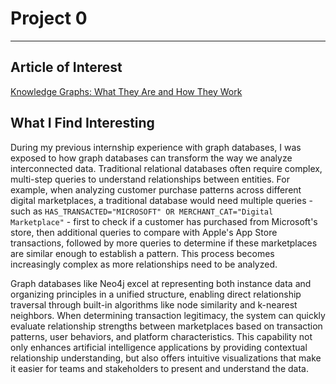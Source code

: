 # Project 0

---

## Article of Interest
[Knowledge Graphs: What They Are and How They Work](https://neo4j.com/developer/graph-database/#knowledge-graphs-101)

## What I Find Interesting

During my previous internship experience with graph databases, I was exposed to how graph databases can transform the way we analyze interconnected data. Traditional relational databases often require complex, multi-step queries to understand relationships between entities. For example, when analyzing customer purchase patterns across different digital marketplaces, a traditional database would need multiple queries - such as `HAS_TRANSACTED="MICROSOFT" OR MERCHANT_CAT="Digital Marketplace"` - first to check if a customer has purchased from Microsoft's store, then additional queries to compare with Apple's App Store transactions, followed by more queries to determine if these marketplaces are similar enough to establish a pattern. This process becomes increasingly complex as more relationships need to be analyzed.

Graph databases like Neo4j excel at representing both instance data and organizing principles in a unified structure, enabling direct relationship traversal through built-in algorithms like node similarity and k-nearest neighbors. When determining transaction legitimacy, the system can quickly evaluate relationship strengths between marketplaces based on transaction patterns, user behaviors, and platform characteristics. This capability not only enhances artificial intelligence applications by providing contextual relationship understanding, but also offers intuitive visualizations that make it easier for teams and stakeholders to present and understand the data.
